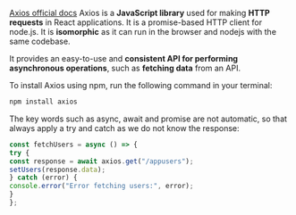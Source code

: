 [Axios official docs](https://axios-http.com/docs/intro)
Axios is a **JavaScript library** used for making **HTTP requests** in React applications. It is a promise-based HTTP client for node.js. It is **isomorphic** as it can run in the browser and nodejs with the same codebase.

It provides an easy-to-use and **consistent API for performing asynchronous operations**, such as **fetching data** from an API.

To install Axios using npm, run the following command in your terminal:
```JavaScript
npm install axios
```

The key words such as async, await and promise are not automatic, so that always apply a try and catch as we do not know the response:

```JavaScript
const fetchUsers = async () => {
try {
const response = await axios.get("/appusers");
setUsers(response.data);
} catch (error) {
console.error("Error fetching users:", error);
}
};
```